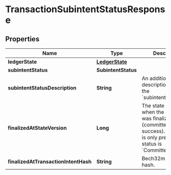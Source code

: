 

# TransactionSubintentStatusResponse


## Properties

| Name | Type | Description | Notes |
|------------ | ------------- | ------------- | -------------|
|**ledgerState** | [**LedgerState**](LedgerState.md) |  |  |
|**subintentStatus** | **SubintentStatus** |  |  |
|**subintentStatusDescription** | **String** | An additional description to clarify the &#x60;subintent_status&#x60;.  |  |
|**finalizedAtStateVersion** | **Long** | The state version when the subintent was finalized (committed as a success). This field is only present if the status is &#x60;CommittedSuccess&#x60;.  |  [optional] |
|**finalizedAtTransactionIntentHash** | **String** | Bech32m-encoded hash. |  [optional] |



